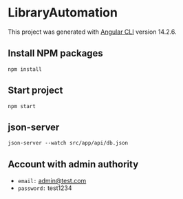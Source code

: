 # LibraryAutomation

This project was generated with [Angular CLI](https://github.com/angular/angular-cli) version 14.2.6.



## Install NPM packages

`npm install`

## Start project
`npm start`

## json-server

`json-server --watch src/app/api/db.json`

## Account with admin authority
- `email:` admin@test.com 
- `password:` test1234

